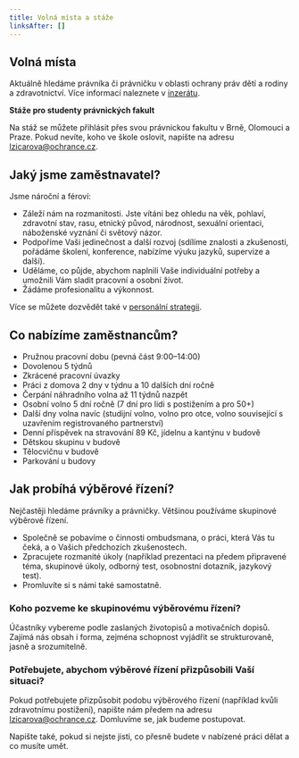 ```yaml
---
title: Volná místa a stáže
linksAfter: []
---
```

<h2><strong>Volná místa</strong></h2>

<p>Aktuálně hledáme právníka či právničku v oblasti ochrany práv dětí a rodiny a zdravotnictví. Více informací naleznete v <a href="https://www.ochrance.cz/aktualne/hledame_pravnika_ci_pravnicku_pro_oblast_ochrany_prav_deti_rodiny_a_zdravotnictvi/">inzerátu</a>.</p>

<p><strong>Stáže pro studenty právnických fakult</strong></p>

<p>Na stáž se můžete přihlásit přes svou právnickou fakultu v&nbsp;Brně, Olomouci a Praze. Pokud nevíte, koho ve škole oslovit, napište na adresu <a href="mailto:lzicarova@ochrance.cz">lzicarova@ochrance.cz</a>.</p>

<h2><strong>Jaký jsme zaměstnavatel?</strong></h2>

<p>Jsme nároční a féroví:</p>

<ul>
	<li>Záleží nám na rozmanitosti. Jste vítáni bez ohledu na věk, pohlaví, zdravotní stav, rasu, etnický původ, národnost, sexuální orientaci, náboženské vyznání či světový názor.</li>
	<li>Podpoříme Vaši jedinečnost a další rozvoj (sdílíme znalosti a zkušenosti, pořádáme školení, konference, nabízíme výuku jazyků, supervize a další).</li>
	<li>Uděláme, co půjde, abychom naplnili Vaše individuální potřeby a umožnili Vám sladit pracovní a osobní život.</li>
	<li>Žádáme profesionalitu a výkonnost.</li>
</ul>

<p>Více se můžete dozvědět také v <a href="https://www.ochrance.cz/media/personalni_strategie.pdf">personální strategii</a>.</p>

<h2><strong>Co nabízíme zaměstnancům? </strong></h2>

<ul>
	<li>Pružnou pracovní dobu (pevná část 9:00&ndash;14:00)</li>
	<li>Dovolenou 5 týdnů</li>
	<li>Zkrácené pracovní úvazky</li>
	<li>Práci z&nbsp;domova 2 dny v&nbsp;týdnu a 10 dalších dní ročně</li>
	<li>Čerpání náhradního volna až 11 týdnů nazpět</li>
	<li>Osobní volno 5 dní ročně (7 dní pro lidi s postižením a pro 50+)</li>
	<li>Další dny volna navíc (studijní volno, volno pro otce, volno související s uzavřením registrovaného partnerství)</li>
	<li>Denní příspěvek na stravování 89 Kč, jídelnu a kantýnu v&nbsp;budově</li>
	<li>Dětskou skupinu v budově</li>
	<li>Tělocvičnu v budově</li>
	<li>Parkování u budovy</li>
</ul>

<h2><strong>Jak probíhá výběrové řízení?</strong></h2>

<p>Nejčastěji hledáme právníky a právničky. Většinou používáme skupinové výběrové řízení.</p>

<ul>
	<li>Společně se pobavíme o činnosti ombudsmana, o práci, která Vás tu čeká, a&nbsp;o&nbsp;Vašich předchozích zkušenostech.</li>
	<li>Zpracujete rozmanité úkoly (například prezentaci na&nbsp;předem připravené téma, skupinové úkoly, odborný test, osobnostní dotazník, jazykový test).</li>
	<li>Promluvíte si s&nbsp;námi také samostatně.</li>
</ul>

<h3><strong>Koho pozveme ke skupinovému výběrovému řízení?</strong></h3>

<p>Účastníky vybereme podle zaslaných životopisů a motivačních dopisů. Zajímá nás obsah i&nbsp;forma, zejména schopnost vyjádřit se strukturovaně, jasně a&nbsp;srozumitelně.</p>

<h3><strong>Potřebujete, abychom výběrové řízení přizpůsobili Vaší situaci?</strong></h3>

<p>Pokud potřebujete přizpůsobit podobu výběrového řízení (například kvůli zdravotnímu postižení), napište nám předem na adresu <a href="mailto:lzicarova@ochrance.cz">lzicarova@ochrance.cz</a>. Domluvíme se, jak budeme postupovat.</p>

<p>Napište také, pokud si nejste jisti, co přesně budete v&nbsp;nabízené práci dělat a co musíte umět.</p>
